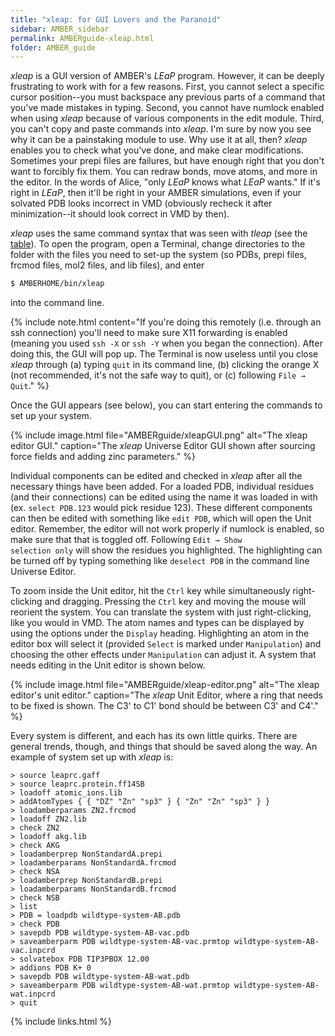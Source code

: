 ```yaml
---
title: "xleap: for GUI Lovers and the Paranoid"
sidebar: AMBER_sidebar
permalink: AMBERguide-xleap.html
folder: AMBER_guide
---
```


<link rel="stylesheet" href="css/theme-orange.css">

*xleap* is a GUI version of AMBER's *LEaP* program.
However, it can be deeply frustrating to work with for a few reasons.
First, you cannot select a specific cursor position--you must backspace any
previous parts of a command that you've made mistakes in typing.
Second, you cannot have numlock enabled when using *xleap* because of various
components in the edit module.
Third, you can't copy and paste commands into *xleap*.
I'm sure by now you see why it can be a painstaking module to use.
Why use it at all, then?
*xleap* enables you to check what you've done, and make clear modifications.
Sometimes your prepi files are failures,
but have enough right that you don't want to forcibly fix them.
You can redraw bonds, move atoms, and more in the editor.
In the words of Alice, "only *LEaP* knows what *LEaP* wants."
If it's right in *LEaP*, then it'll be right in your AMBER simulations,
even if your solvated PDB looks incorrect in VMD
(obviously recheck it after minimization--it should look correct in VMD by then).

*xleap* uses the same command syntax that was seen with *tleap*
(see the [table](AMBERguide-LEAP.html#table)).
To open the program, open a Terminal, change directories to the folder with
the files you need to set-up the system (so PDBs, prepi files, frcmod files,
    mol2 files, and lib files), and enter
```bash
$ AMBERHOME/bin/xleap
```
into the command line.

{% include note.html content="If you're doing this remotely
(i.e. through an ssh connection) you'll need to make sure X11 forwarding is
enabled (meaning you used `ssh -X` or `ssh -Y` when you began the connection).
After doing this, the GUI will pop up. The Terminal is now useless until you
close *xleap* through (a) typing `quit` in its command line,
(b) clicking the orange X (not recommended, it's not the safe way to quit), or
(c) following <code>File &rarr; Quit</code>." %}

Once the GUI appears (see below), you can start entering the commands to set up
your system.

{% include image.html file="AMBERguide/xleapGUI.png"
alt="The xleap editor GUI." caption="The <i>xleap</i> Universe Editor GUI shown
after sourcing force fields and adding zinc parameters." %}

Individual components can be edited and checked in *xleap* after all the
necessary things have been added. For a loaded PDB, individual residues
(and their connections) can be edited using the name it was loaded in with
(ex. `select PDB.123` would pick residue 123).
These different components can then be edited with something like `edit PDB`,
which will open the Unit editor.
Remember, the editor will not work properly if numlock is enabled, so make
sure that that is toggled off.
Following <code>Edit &rarr; Show selection only</code> will show the residues you
highlighted. The highlighting can be turned off by typing something
like `deselect PDB` in the command line Universe Editor.

To zoom inside the Unit editor, hit the `Ctrl` key while simultaneously
right-clicking and dragging.
Pressing the `Ctrl` key and moving the mouse will reorient the system.
You can translate the system with just right-clicking, like you would in VMD.
The atom names and types can be displayed by using the options under the
`Display` heading.
Highlighting an atom in the editor box will select it
(provided `Select` is marked under `Manipulation`) and choosing the other
effects under `Manipulation` can adjust it.
A system that needs editing in the Unit editor is shown below.

{% include image.html file="AMBERguide/xleap-editor.png"
alt="The xleap editor's unit editor." caption="The <i>xleap</i> Unit Editor,
where a ring that needs to be fixed is shown. The C3' to C1' bond should be
between C3' and C4'." %}

Every system is different, and each has its own little quirks.
There are general trends, though, and things that should be saved along the way.
An example of system set up with *xleap* is:
```
> source leaprc.gaff
> source leaprc.protein.ff14SB
> loadoff atomic_ions.lib
> addAtomTypes { { "DZ" "Zn" "sp3" } { "Zn" "Zn" "sp3" } }
> loadamberparams ZN2.frcmod
> loadoff ZN2.lib
> check ZN2
> loadoff akg.lib
> check AKG
> loadamberprep NonStandardA.prepi
> loadamberparams NonStandardA.frcmod
> check NSA
> loadamberprep NonStandardB.prepi
> loadamberparams NonStandardB.frcmod
> check NSB
> list
> PDB = loadpdb wildtype-system-AB.pdb
> check PDB
> savepdb PDB wildtype-system-AB-vac.pdb
> saveamberparm PDB wildtype-system-AB-vac.prmtop wildtype-system-AB-vac.inpcrd
> solvatebox PDB TIP3PBOX 12.00
> addions PDB K+ 0
> savepdb PDB wildtype-system-AB-wat.pdb
> saveamberparm PDB wildtype-system-AB-wat.prmtop wildtype-system-AB-wat.inpcrd
> quit
```

{% include links.html %}
